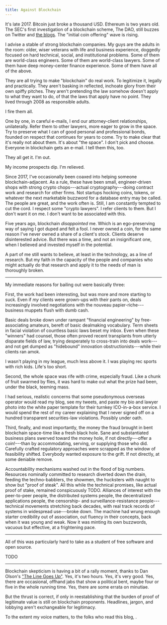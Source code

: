 ```yaml
---
title: Against Blockchain
---
```


It's late 2017.  Bitcoin just broke a thousand USD.  Ethereum is two years old.  The SEC's first investigation of a blockchain scheme, The DAO, still buzzes on Twitter and [the blogs](https://writing.kemitchell.com/2017/07/25/DAO-Report-of-Investigation.html).  The "initial coin offering" wave is rising.

I advise a stable of strong blockchain companies.  My guys are the adults in the room: older, wiser veterans with life and business experience, doggedly focused on hard technical, social, and institutional problems.  Some of them are world-class engineers.  Some of them are world-class lawyers.  Some of them have deep money-center finance experience.  Some of them have all of the above.

They are all trying to make "blockchain" do real work.  To legitimize it, legally and practically.  They aren't basking in reflected, inchoate glory from their own spiffy pitches.  They aren't pretending the law somehow doesn't apply to what they want to do, of that the laws that apply have no point.  They lived through 2008 as responsible adults.

I fire them all.

One by one, in careful e-mails, I end our attorney-client relationships, unilaterally.  Refer them to other lawyers, more eager to grow in the space.  Try to preserve what I can of good personal and professional bonds, founded on respect that continues for years to come.  Try to make clear that it's really not about them.  It's about "the space".  I don't pick and choose.  Everyone in blockchain gets an e-mail.  I tell them this, too.

They all get it.  I'm out.

My income prospects dip.  I'm relieved.

Since 2017, I've occasionally been coaxed into helping someone blockchain-adjacent.  As a rule, these have been small, engineer-driven shops with strong crypto chops---actual cryptography---doing contract work and research for other firms.  Not startups hocking coins, tokens, or whatever the next marketable buzzword for a database entry may be called.  The people are great, and the work often is.  Still, I am constantly tempted to cut the cord.  I respect some "crypto lawyers".  I refer clients to them.  But I don't want it on me.  I don't want to be associated with this.

Five years ago, blockchain _disappointed_ me.  Which is an ego-preserving way of saying I got duped and felt a fool.  I never owned a coin, for the same reason I've never owned a share of a client's stock.  Clients deserve disinterested advice.  But there was a time, and not an insignificant one, when I believed and invested myself in the potential.

A part of me still wants to believe, at least in the technology, as a line of research.  But my faith in the capacity of the people and companies who might actually do that research and apply it to the needs of man is thoroughly broken.

---

My immediate reasons for bailing out were basically three:

First, the work had been interesting, but was more and more starting to suck.  Even if _my_ clients were grown-ups with their pants on, deals increasingly involved negotiations with the nouveau papier-riche---business muppets flush with dumb cash.

Basic deals broke down under rampant "financial engineering" by free-associating amateurs, bereft of basic dealmaking vocabulary.  Term sheets in facial violation of countless basic laws beset my inbox.  Even when these "winners" had counsel, those often proved recent transplants from utterly disparate fields of law, trying desperately to cross-train into deals work---and not get dumped as "hidebound" innovation obstructionists---while their clients ran amok.

I wasn't playing in my league, much less above it.  I was playing rec sports with rich kids.  Life's too short.

Second, the whole space was rife with crime, especially fraud.  Like a chunk of fruit swarmed by flies, it was hard to make out what the prize had been, under the black, teeming mass.

I had serious, realistic concerns that some pseudonymous overseas operator would read my blog, see my tweets, and paste my bio and lawyer photo into the white paper template for their turnkey ICO-in-a-box service.  I would spend the rest of my career explaining that I never signed off on a hundred transparent securities-law violations.  Possibly under oath.

Third, finally, and most importantly, the money the fraud brought in bent blockchain space-time like a fresh black hole.  Sane and substantiated business plans swerved toward the money hole, if not directly---offer a coin!---than by accommodating, serving, or supplying those who did.  Carefully crafted regulatory approaches were scrapped as the window of feasibility shifted.  Everybody wanted exposure to the grift.  If not directly, at some deniable remove.

Accountability mechanisms washed out in the flood of big numbers.  Resources nominally committed to research diverted down the drain, feeding the techno-babblers, the showmen, the hucksters with naught to show but "proof of steak".  All this while the technical promises, like actual proof of stake, remained conspicuously TODO.  Alliances of interest with the peer-to-peer people, the distributed systems people, the decentralized applications people, the censorship- and surveillance-resistance people---technical movements stretching back decades, with real track records of systems in widespread use---broke down.  The machine had wrung enough starter credibility out of association, out fluency in their concepts, back when it was young and weak.  Now it was minting its own buzzwords, vacuous but effective, at a frightening pace.

---

All of this was particularly hard to take as a student of free software and open source.

TODO

---

Blockchain skepticism is having a bit of a rally moment, thanks to Dan Olson's ["The Line Goes Up"](https://www.youtube.com/watch?v=YQ_xWvX1n9g).  Yes, it's two hours.  Yes, it's very good.  Yes, there are occasional, offhand jabs that show a political bent, maybe four or five in the whole running time.  Yes, there are some errata on minutiae.

But the thrust is correct, if only in reestablishing that the burden of proof of legitimate value is still on blockchain proponents.  Headlines, jargon, and lobbying aren't exchangeable for legitimacy.

To the extent my voice matters, to the folks who read this blog, .
